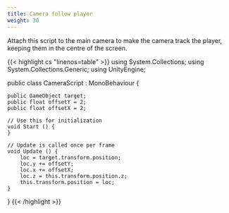 ```yaml
---
title: Camera follow player
weight: 30
---
```


Attach this script to the main camera to make the camera track the player, keeping them in the centre of the screen.

{{< highlight cs "linenos=table" >}}
using System.Collections;
using System.Collections.Generic;
using UnityEngine;

public class CameraScript : MonoBehaviour {

    public GameObject target;
    public float offsetY = 2;
    public float offsetX = 2;

    // Use this for initialization
    void Start () {
    }
    
    // Update is called once per frame
    void Update () {
        loc = target.transform.position;
        loc.y += offsetY;
        loc.x += offsetX;
        loc.z = this.transform.position.z;
        this.transform.position = loc;
    }
}
{{< /highlight >}}
